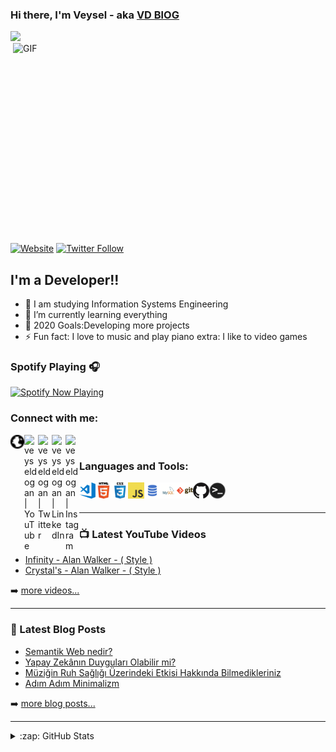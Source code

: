 ### Hi there, I'm Veysel - aka [VD BlOG][website] 
<img src="https://media.giphy.com/media/xTiIzJSKB4l7xTouE8/giphy.gif" width="300px">
<img align="right" alt="GIF" src="https://github.com/abhisheknaiidu/abhisheknaiidu/blob/master/code.gif?raw=true" width="500" height="320" />

[![Website](https://img.shields.io/website?label=veyseldogan.com&style=for-the-badge&url=https://www.veyseldogan.com.tr)](https://www.veyseldogan.com.tr)
[![Twitter Follow](https://img.shields.io/twitter/follow/veyso_dogan?color=1DA1F2&logo=twitter&style=for-the-badge)](https://twitter.com/intent/follow?original_referer=https%3A%2F%2Fgithub.com%2Fveyselgithub&screen_name=veyso_dogan)


## I'm a Developer!!

- 🔭 I am studying Information Systems Engineering
- 🌱  I’m currently learning everything
 - 🥅 2020 Goals:Developing more projects
- ⚡ Fun fact: I love to music and play piano extra: I like to video games

### Spotify Playing 🎧

[<img src="https://now-playing-codestackr.vercel.app/api/spotify-playing" alt="Spotify Now Playing" width="350" />](https://open.spotify.com/user/11153227048)


### Connect with me:

[<img align="left" alt="veyseldogan.com" width="22px" src="https://raw.githubusercontent.com/iconic/open-iconic/master/svg/globe.svg" />][website]
[<img align="left" alt="veyseldogan | YouTube" width="22px" src="https://cdn.jsdelivr.net/npm/simple-icons@v3/icons/youtube.svg" />][youtube]
[<img align="left" alt="veyseldogan | Twitter" width="22px" src="https://cdn.jsdelivr.net/npm/simple-icons@v3/icons/twitter.svg" />][twitter]
[<img align="left" alt="veyseldogan | LinkedIn" width="22px" src="https://cdn.jsdelivr.net/npm/simple-icons@v3/icons/linkedin.svg" />][linkedin]
[<img align="left" alt="veyseldogan | Instagram" width="22px" src="https://cdn.jsdelivr.net/npm/simple-icons@v3/icons/instagram.svg" />][instagram]

<br />

### Languages and Tools:

[<img align="left" alt="Visual Studio Code" width="26px" src="https://raw.githubusercontent.com/github/explore/80688e429a7d4ef2fca1e82350fe8e3517d3494d/topics/visual-studio-code/visual-studio-code.png" />][webdevplaylist]
[<img align="left" alt="HTML5" width="26px" src="https://raw.githubusercontent.com/github/explore/80688e429a7d4ef2fca1e82350fe8e3517d3494d/topics/html/html.png" />][webdevplaylist]
[<img align="left" alt="CSS3" width="26px" src="https://raw.githubusercontent.com/github/explore/80688e429a7d4ef2fca1e82350fe8e3517d3494d/topics/css/css.png" />][cssplaylist]
[<img align="left" alt="JavaScript" width="26px" src="https://raw.githubusercontent.com/github/explore/80688e429a7d4ef2fca1e82350fe8e3517d3494d/topics/javascript/javascript.png" />][jsplaylist]
[<img align="left" alt="SQL" width="26px" src="https://raw.githubusercontent.com/github/explore/80688e429a7d4ef2fca1e82350fe8e3517d3494d/topics/sql/sql.png" />][webdevplaylist]
[<img align="left" alt="MySQL" width="26px" src="https://raw.githubusercontent.com/github/explore/80688e429a7d4ef2fca1e82350fe8e3517d3494d/topics/mysql/mysql.png" />][webdevplaylist]
[<img align="left" alt="Git" width="26px" src="https://raw.githubusercontent.com/github/explore/80688e429a7d4ef2fca1e82350fe8e3517d3494d/topics/git/git.png" />][webdevplaylist]
[<img align="left" alt="GitHub" width="26px" src="https://raw.githubusercontent.com/github/explore/78df643247d429f6cc873026c0622819ad797942/topics/github/github.png" />][webdevplaylist]
[<img align="left" alt="Terminal" width="26px" src="https://raw.githubusercontent.com/github/explore/80688e429a7d4ef2fca1e82350fe8e3517d3494d/topics/terminal/terminal.png" />][webdevplaylist]

<br />
<br />

---

### 📺 Latest YouTube Videos

<!-- YOUTUBE:START -->
- [Infinity - Alan Walker - ( Style )](https://www.youtube.com/watch?v=fnRYGv2RoE0&ab)
- [Crystal's - Alan Walker - ( Style )](https://www.youtube.com/watch?v=H55R6eeE2pY&ab)
<!-- YOUTUBE:END -->

➡️ [more videos...](https://www.youtube.com/channel/UCnl22LTmfj626YewFCe3Gew?)

---

### 📕 Latest Blog Posts

<!-- BLOG-POST-LIST:START -->
- [Semantik Web nedir?](https://www.veyseldogan.com.tr/blog/semantik-web-nedir-arama-motorlari-neden-semantik-web-kullanir)
- [Yapay Zekânın Duyguları Olabilir mi?](https://www.veyseldogan.com.tr/blog/yapay-zekanin-duygulari-olabilir-mi)
- [Müziğin Ruh Sağlığı Üzerindeki Etkisi Hakkında Bilmedikleriniz](https://www.veyseldogan.com.tr/blog/muzigin-ruh-sagligi-uzerindeki-etkisi-hakkinda-bilmedikleriniz)
- [Adım Adım Minimalizm](https://www.veyseldogan.com.tr/blog/adim-adim-minimalizm-bir-minimalist-yasam-rehberi)
<!-- BLOG-POST-LIST:END -->

➡️ [more blog posts...](https://www.veyseldogan.com.tr/blog)

---


<details>
  <summary>:zap: GitHub Stats</summary>

  <img align="left" alt="Veysel's GitHub Stats" src="https://github-readme-stats.vercel.app/api?username=veyselgithub&show_icons=true&hide_border=true" />

</details>

[website]: https://www.veyseldogan.com.tr
 [twitter]: https://twitter.com/veyso_dogan
[youtube]: https://www.youtube.com/channel/UCnl22LTmfj626YewFCe3Gew?
[instagram]: https://www.instagram.com/veyso.s
[linkedin]: https://www.linkedin.com/in/veysel-do%C4%9Fan
[webdevplaylist]: https://github.com/veyselgithub
[jsplaylist]: https://github.com/veyselgithub
[cssplaylist]: https://github.com/veyselgithub
[reactplaylist]: https://github.com/veyselgithub
